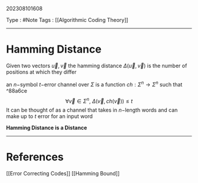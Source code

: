 202308101608

Type : #Note
Tags : [[Algorithmic Coding Theory]]

---
# Hamming Distance
Given two vectors $\vec u, \vec v$ the hamming distance $\Delta(\vec u, \vec v)$ is the number of positions at which they differ

an $n-$symbol $t-$error channel over $\Sigma$ is a function $ch:\Sigma^{n}\to\Sigma^{n}$ such that  ^88a6ce
$$
\forall \vec v\in\Sigma^{n},\ \Delta(\vec v, ch(\vec v))\le t
$$
It can be thought of as a channel that takes in $n-$length words and can make up to $t$ error for an input word


**Hamming Distance is a Distance**

---
# References
[[Error Correcting Codes]]
[[Hamming Bound]]